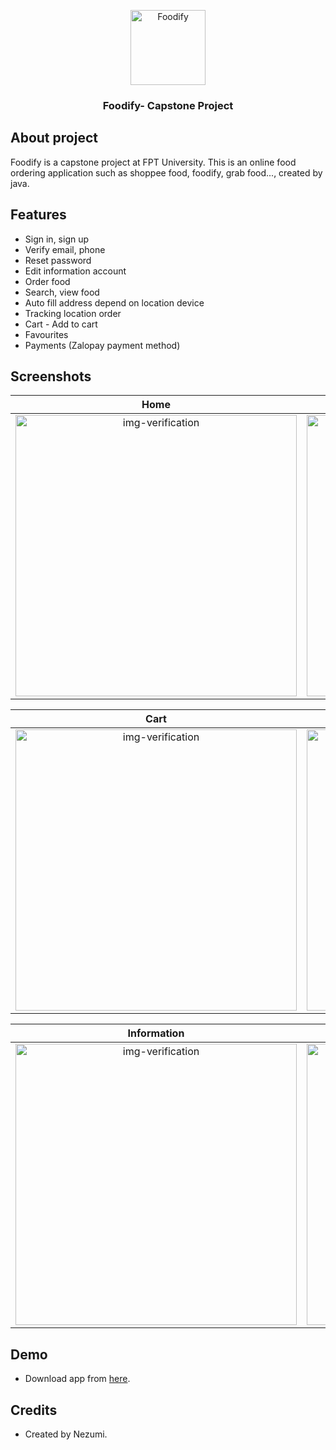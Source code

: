 <p align="center">
<img src="https://github.com/Nez27/Foodify/assets/123229563/c65d2f4b-c522-4a54-a1a7-5667bb4feeb1" 
     width="120" title="Foodify">
</p>

<h3 align="center">Foodify- Capstone Project</h3>

## About project
Foodify is a capstone project at FPT University. This is an online food ordering application such as shoppee food, foodify, grab food..., created by java.

## Features
- Sign in, sign up
- Verify email, phone
- Reset password
- Edit information account
- Order food
- Search, view food
- Auto fill address depend on location device
- Tracking location order
- Cart - Add to cart
- Favourites
- Payments (Zalopay payment method)


## Screenshots

Home               |Sign in               |Verify phone               |Search
:-------------------------:|:-------------------------:|:-------------------------:|:-------------------------:
<img class="img-fluid" src="https://github.com/Nez27/Foodify/assets/123229563/25a23735-ba9d-4c5d-8e6d-35fa1e6ebe62" alt="img-verification" height="450"/>|<img class="img-fluid" src="https://github.com/Nez27/Foodify/assets/123229563/3f6441f7-db33-4bbd-af06-2c7f5f3ce43e" alt="img-verification" height="450"/>|<img class="img-fluid" src="https://github.com/Nez27/Foodify/assets/123229563/398451af-2c59-461c-80fc-0715a89b3422" alt="img-verification" height="450"/>|<img class="img-fluid" src="https://github.com/Nez27/Foodify/assets/123229563/94efc6bf-03f6-40c3-9fae-9b1e202c84bb" alt="img-verification" height="450"/>|

Cart               |  Profile               | Address Manager             |  Order
:-------------------------:|:-------------------------:|:-------------------------:|:-------------------------:
<img class="img-fluid" src="https://github.com/Nez27/Foodify/assets/123229563/569735a1-37ea-4262-966f-aac276cbc5dc" alt="img-verification" height="450"/>|<img class="img-fluid" src="https://github.com/Nez27/Foodify/assets/123229563/3e334f03-ce44-4769-8f5c-14213bed1e58" alt="img-verification" height="450"/>|<img class="img-fluid" src="https://github.com/Nez27/Foodify/assets/123229563/fa137c31-b23b-47b0-8d68-c6cf87ea36cd" alt="img-verification" height="450"/>|<img class="img-fluid" src="https://github.com/Nez27/Foodify/assets/123229563/e256893f-0ad7-429e-b705-48bf95b740eb" alt="img-verification" height="450"/>|


Information              |   Favorites               |  Zalopay Paymemt               | Order Placed      
:-------------------------:|:-------------------------:|:-------------------------:|:-------------------------:
<img class="img-fluid" src="https://github.com/Nez27/Foodify/assets/123229563/fcc17d9d-3630-44e1-b537-f23d557abdad" alt="img-verification" height="450"/>|<img class="img-fluid" src="https://github.com/Nez27/Foodify/assets/123229563/d1d2d13e-5d2e-4235-9a28-8d95da164754" alt="img-verification" height="450"/>|<img class="img-fluid" src="https://github.com/Nez27/Foodify/assets/123229563/4956b28a-9f64-4560-a188-0900e7e57421" alt="img-verification" height="450"/>|<img class="img-fluid" src="https://github.com/Nez27/Foodify/assets/123229563/0b8f8080-15bc-4d81-bcb9-9ea791b65809" alt="img-verification" height="450"/>|


## Demo
- Download app from [here](https://nezumi-onedrive.vercel.app/api/raw/?path=/Foodify/foodify.apk).

## Credits
- Created by Nezumi.
